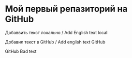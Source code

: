 ﻿# Мой первый репазиторий на GitHub

Добаввить текст локально / Add English text local

Добавил текст в GitHub / Add english text GitHub

GitHub Bad text
